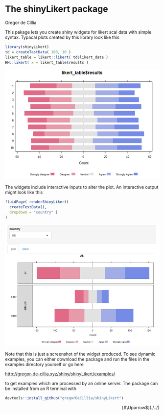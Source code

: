 # The shinyLikert package
Gregor de Cillia  

This pakage lets you create shiny widgets for likert scal data with simple syntax. Typacal plots created by this library look like this


```r
library(shinyLikert)
td = createTestData( 100, 10 )
likert_table = likert::likert( td$likert_data )
HH::likert( x = likert_table$results )
```

![](README_files/figure-html/unnamed-chunk-1-1.png) 

The widgets include interactive inputs to alter the plot. An interactive output might look like this


```r
fluidPage( renderShinyLikert( 
  createTestData(),
  dropdown = "country" )
)
```

![alt text](README_files/figure-html/plit_plot.PNG)

Note that this is just a screenshot of the widget produced. To see dynamic examples, you can either download the package and run the files in the examples directory yourself or go here

http://gregor-de-cillia.xyz/shiny/shinyLikert/examples/

to get examples which are processed by an online server. The package can be installed from an R terminal with


```r
devtools::install_github("gregorDeCillia/shinyLikert")
```

<p style='text-align:right;'>[$\Uparrow$](./../)</p>
